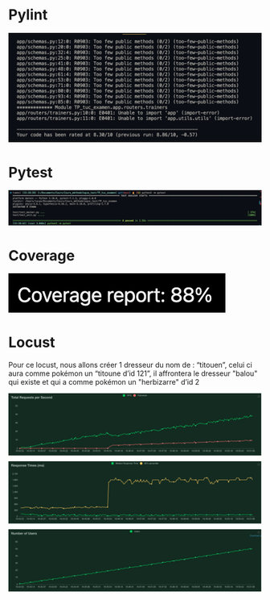 # Pylint

![Pylint](/src/Pylint_test.png "Note Pylint")

# Pytest

![Pytest](/src/Pytest_test.png "Pytest")

# Coverage

![Coverage](/src/Coverage.png "Coverage")

# Locust

Pour ce locust, nous allons créer 1 dresseur du nom de : “titouen”, celui ci aura comme pokémon un “titoune d’id 121”, il affrontera le dresseur "balou" qui existe et qui a comme pokémon un "herbizarre" d’id 2

![Locust](/src/graph.png "Locust")
 
